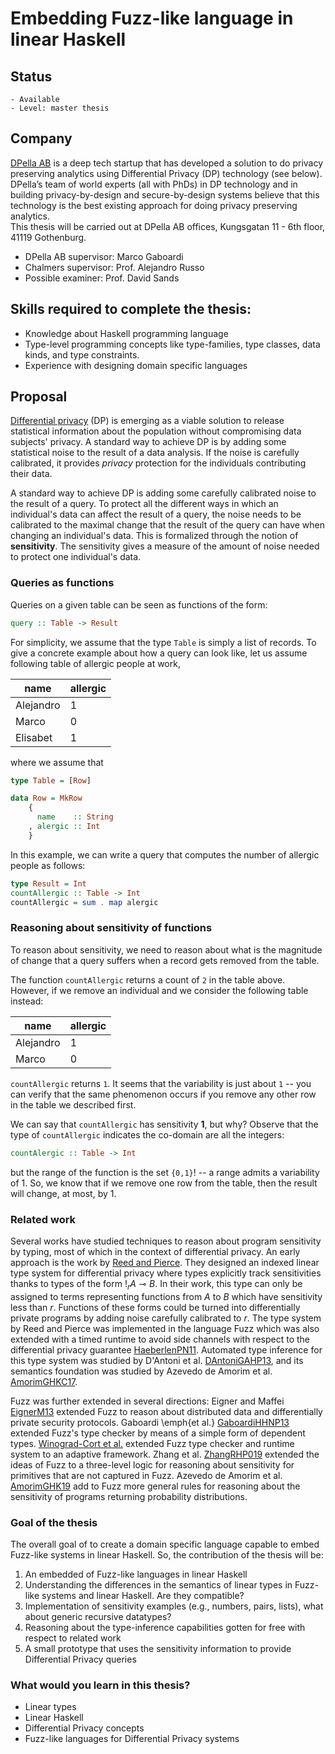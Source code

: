 # Embedding Fuzz-like language in linear Haskell

## Status 

    - Available
    - Level: master thesis 

## Company 

[DPella AB](www.dpella.io) is a deep tech startup that has developed a solution
to do privacy preserving analytics using Differential Privacy (DP) technology
(see below). DPella’s team of world experts (all with PhDs) in DP technology and
in building privacy-by-design and secure-by-design systems believe that this
technology is the best existing approach for doing privacy preserving analytics.  
This thesis will be carried out at DPella AB offices, Kungsgatan 11 - 6th floor,
41119 Gothenburg.

- DPella AB supervisor: Marco Gaboardi
- Chalmers supervisor: Prof. Alejandro Russo
- Possible examiner: Prof. David Sands

## Skills required to complete the thesis:
- Knowledge about Haskell programming language
- Type-level programming concepts like type-families, type classes, data kinds, and type
  constraints.
- Experience with designing domain specific languages

## Proposal 

[Differential privacy](https://link.springer.com/chapter/10.1007/11681878_14)
(DP) is emerging as a viable solution to release statistical information about
the population without compromising data subjects' privacy. A standard way to
achieve DP is by adding some statistical noise to the result of a data analysis.
If the noise is carefully calibrated, it provides *privacy* protection for the
individuals contributing their data.

A standard way to achieve DP is adding some carefully calibrated noise to the
result of a query. To protect all the different ways in which an individual's
data can affect the result of a query, the noise needs to be calibrated to the
maximal change that the result of the query can have when changing an
individual's data. This is formalized through the notion of **sensitivity**. The
sensitivity gives a measure of the amount of noise needed to protect one
individual's data.

### Queries as functions

Queries on a given table can be seen as functions of the form:

```haskell
query :: Table -> Result
```

For simplicity, we assume that the type `Table` is simply a list of records. To
give a concrete example about how a query can look like, let us assume
following table of allergic people at work,

| name | allergic |
| ---- | ------- |
| Alejandro | 1 |
| Marco     | 0 |
| Elisabet  | 1 |

where we assume that

```haskell
type Table = [Row]

data Row = MkRow
    {
      name    :: String
    , alergic :: Int
    }
```

In this example, we can write a query that computes the number of allergic people as follows:

```haskell
type Result = Int
countAllergic :: Table -> Int
countAllergic = sum . map alergic
```

### Reasoning about sensitivity of functions

To reason about sensitivity, we need to reason about what is the magnitude of
change that a query suffers when a record gets removed from the table.

The function `countAllergic` returns a count of `2` in the table above. However,
if we remove an individual and we consider the following table instead:

| name | allergic |
| ---- | ------- |
| Alejandro | 1 |
| Marco     | 0 |

`countAllergic` returns `1`. It seems that the variability is just about `1` --
you can verify that the same phenomenon occurs if you remove any other row in
the table we described first.

We can say that `countAllergic` has sensitivity **1**, but why? Observe that the
type of `countAllergic` indicates the co-domain are all the integers:

```haskell
countAlergic :: Table -> Int
```

but the range of the function is the set `{0,1}`! -- a range admits a
variability of 1. So, we know that if we remove one row from the table, then the
result will change, at most, by 1.

### Related work 

Several works have studied techniques to reason about program sensitivity by
typing, most of which in the context of differential privacy. An early approach
is the work by [Reed and
Pierce](https://www.cis.upenn.edu/~bcpierce/papers/dp.pdf). They designed an
indexed linear type system for differential privacy where types explicitly track
sensitivities thanks to types of the form $!_r A \multimap B$. In their work,
this type can only be assigned to terms representing functions from $A$ to $B$
which have sensitivity less than $r$. Functions of these forms could be turned
into differentially private programs by adding noise carefully calibrated to
$r$. The type system by Reed and Pierce was implemented in the language Fuzz
which was also extended with a timed runtime to avoid side channels with respect
to the differential privacy guarantee
[HaeberlenPN11](https://haeberlen.cis.upenn.edu/papers/fuzz-sec2011.pdf).
Automated type inference for this type system was studied by D'Antoni et al.
[DAntoniGAHP13](https://haeberlen.cis.upenn.edu/papers/sensitivity-fpcdsl2013.pdf),
and its semantics foundation was studied by Azevedo de Amorim et al.
[AmorimGHKC17](https://arxiv.org/abs/1503.04522).

Fuzz was further extended in several directions: Eigner and Maffei
[EignerM13](https://ieeexplore.ieee.org/document/6595834) extended Fuzz to
reason about distributed data and differentially private security protocols.
Gaboardi \emph{et al.}
[GaboardiHHNP13](https://haeberlen.cis.upenn.edu/papers/dfuzz-popl2013.pdf)
extended Fuzz's type checker by means of a simple form of dependent types.
[Winograd-Cort et
al.](https://haeberlen.cis.upenn.edu/papers/adafuzz-icfp2017.pdf) extended Fuzz
type checker and runtime system to an adaptive framework. Zhang et al.
[ZhangRHP019](https://arxiv.org/abs/1905.12594) extended the ideas of Fuzz to a
three-level logic for reasoning about sensitivity for primitives that are not
captured in Fuzz. Azevedo de Amorim et al.
[AmorimGHK19](https://ieeexplore.ieee.org/document/8785715) add to Fuzz more
general rules for reasoning about the sensitivity of programs returning
probability distributions. 

### Goal of the thesis 

The overall goal of to create a domain specific language capable to embed
Fuzz-like systems in linear Haskell. So, the contribution of the thesis will be: 

1. An embedded of Fuzz-like languages in linear Haskell
2. Understanding the differences in the semantics of linear types in Fuzz-like
   systems and linear Haskell. Are they compatible? 
3. Implementation of sensitivity examples (e.g., numbers, pairs, lists), what
   about generic recursive datatypes? 
4. Reasoning about the type-inference capabilities gotten for free with respect
   to related work
5. A small prototype that uses the sensitivity information to provide Differential Privacy queries

### What would you learn in this thesis? 

- Linear types 
- Linear Haskell 
- Differential Privacy concepts 
- Fuzz-like languages for Differential Privacy systems



